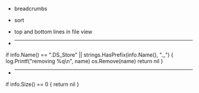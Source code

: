 * breadcrumbs
* sort
* top and bottom lines in file view

* -----

if info.Name() == ".DS_Store" || strings.HasPrefix(info.Name(), "._") {
    log.Printf("removing %q\n", name)
    os.Remove(name)
    return nil
}

* -----

if info.Size() == 0 {
    return nil
}
